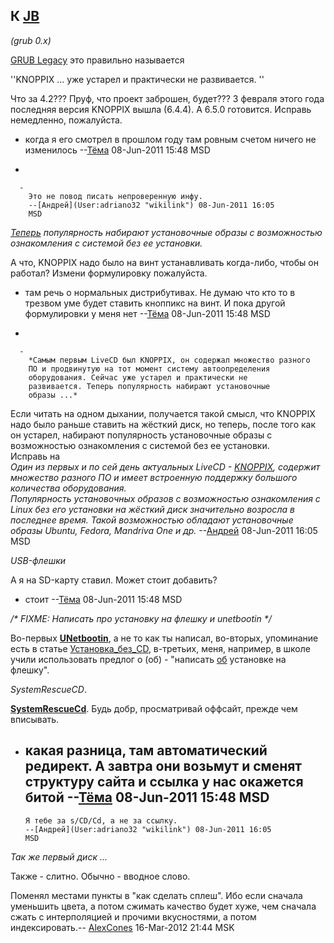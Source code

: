 ## К [JB](User:JB "wikilink")

*(grub 0.x)*

[GRUB Legacy](http://www.gnu.org/software/grub/grub-legacy.en.html) это
правильно называется

''KNOPPIX ... уже устарел и практически не развивается. ''

Что за 4.2??? Пруф, что проект заброшен, будет??? 3 февраля этого года
последняя версия KNOPPIX вышла (6.4.4). А 6.5.0 готовится. Исправь
немедленно, пожалуйста.

  -   
    когда я его смотрел в прошлом году там ровным счетом ничего не
    изменилось --[Тёма](User:JB "wikilink") 08-Jun-2011 15:48 MSD

<!-- end list -->

  - 
    
      -   
        Это не повод писать непроверенную инфу.
        --[Андрей](User:adriano32 "wikilink") 08-Jun-2011 16:05
        MSD

*<u>Теперь</u> популярность набирают установочные образы с возможностью
ознакомления с системой без ее установки.*

А что, KNOPPIX надо было на винт устанавливать когда-либо, чтобы он
работал? Измени формулировку пожалуйста.

  -   
    там речь о нормальных дистрибутивах. Не думаю что кто то в трезвом
    уме будет ставить кноппикс на винт. И пока другой формулировки у
    меня нет --[Тёма](User:JB "wikilink") 08-Jun-2011 15:48 MSD

<!-- end list -->

  - 
    
      -   
        *Самым первым LiveCD был KNOPPIX, он содержал множество разного
        ПО и продвинутую на тот момент систему автоопределения
        оборудования. Сейчас уже устарел и практически не
        развивается. Теперь популярность набирают установочные
        образы ...*  

Если читать на одном дыхании, получается такой смысл, что KNOPPIX надо
было раньше ставить на жёсткий диск, но теперь, после того как он
устарел, набирают популярность установочные образы с возможностью
ознакомления с системой без ее установки.  
Исправь на  
*Один из первых и по сей день актуальных LiveCD -
[KNOPPIX](http://www.knoppix.org/), содержит множество разного ПО и
имеет встроенную поддержку большого количества оборудования.  
Популярность установочных образов с возможностью ознакомления с Linux
без его установки на жёсткий диск значительно возросла в последнее
время. Такой возможностью обладают установочные образы Ubuntu,
Fedora, Mandriva One и др.* --[Андрей](User:adriano32 "wikilink")
08-Jun-2011 16:05 MSD

*USB-флешки*

А я на SD-карту ставил. Может стоит добавить?

  -   
    стоит --[Тёма](User:JB "wikilink") 08-Jun-2011 15:48 MSD

*/\* FIXME: Написать про установку на флешку и unetbootin \*/*

Во-первых **[UNetbootin](http://unetbootin.sourceforge.net/)**, а не то
как ты написал, во-вторых, упоминание есть в статье
[Установка\_без\_CD](Установка_без_CD "wikilink"),
в-третьих, меня, например, в школе учили использовать предлог о
(об) - "написать <u>об</u> установке на флешку".

*SystemRescueCD*.

**[SystemRescueCd](http://www.sysresccd.org/)**. Будь добр, просматривай
оффсайт, прежде чем вписывать.

  -   
    какая разница, там автоматический редирект. А завтра они возьмут и
    сменят структуру сайта и ссылка у нас окажется битой
    --[Тёма](User:JB "wikilink") 08-Jun-2011 15:48 MSD
      -   
        Я тебе за s/CD/Cd, а не за ссылку.
        --[Андрей](User:adriano32 "wikilink") 08-Jun-2011 16:05
        MSD

*Так же первый диск ...*

Также - слитно. Обычно - вводное слово.

Поменял местами пункты в "как сделать сплеш". Ибо если сначала уменьшить
цвета, а потом сжимать качество будет хуже, чем сначала сжать с
интерполяцией и прочими вкусностями, а потом индексировать.--
[AlexCones](User:AlexCones "wikilink") 16-Mar-2012 21:44 MSK
